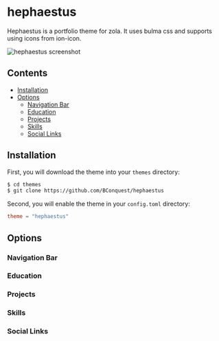 # hephaestus
Hephaestus is a portfolio theme for zola. It uses bulma css and supports using icons from ion-icon.

![hephaestus screenshot]("https://github.com/BConquest/hephaestus/blob/main/hephaestus.png")

## Contents
- [Installation](#installation)
- [Options](#options)
	- [Navigation Bar](#navigation-bar)
	- [Education](#education)
	- [Projects](#projects)
	- [Skills](#skills)
	- [Social Links](#social-links)

## Installation

First, you will download the theme into your `themes` directory:

```bash
$ cd themes
$ git clone https://github.com/BConquest/hephaestus
```

Second, you will enable the theme in your `config.toml` directory:

```toml
theme = "hephaestus"
```

## Options
### Navigation Bar
### Education
### Projects
### Skills
### Social Links

